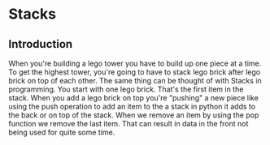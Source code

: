 # Stacks

## Introduction

When you're building a lego tower you have to build up one piece at a time. To get the highest tower, you're going to have to stack lego brick after lego brick on top of each other. The same thing can be thought of with Stacks in programming. You start with one lego brick. That's the first item in the stack. When you add a lego brick on top you're "pushing" a new piece like using the push operation to add an item to the a stack in python it adds to the back or on top of the stack. When we remove an item by using the pop function we remove the last item. That can result in data in the front not being used for quite some time. 



